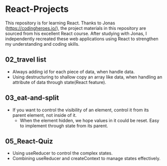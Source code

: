 # React-Projects
This repository is for learning React. Thanks to Jonas (https://codingheroes.io/), the project materials in this repository are sourced from his excellent React course. After studying with Jonas, I independently recreated these web applications using React to strengthen my understanding and coding skills.

## 02_travel list
- Always adding id for each piece of data, when handle data.
- Using destructuring to shallow copy an array like data, when handling an attribute of data through state(React feature).

## 03_eat-and-split
- If you want to control the visibility of an element, control it from its parent element, not inside of it.
  - When the element hidden, we hope values in it could be reset. Easy to implement through state from its parent.

## 05_React-Quiz
- Using useReducer to control the complex states.
- Combining useReducer and createContext to manage states effectively.